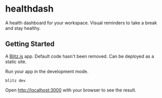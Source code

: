 # **healthdash**

A health dashboard for your workspace. Visual reminders to take a break and stay healthy.

## Getting Started

A [Blitz.js](https://github.com/blitz-js/blitz) app. Default code hasn't been removed. Can be deployed as a static site.

Run your app in the development mode.

```
blitz dev
```

Open [http://localhost:3000](http://localhost:3000) with your browser to see the result.
